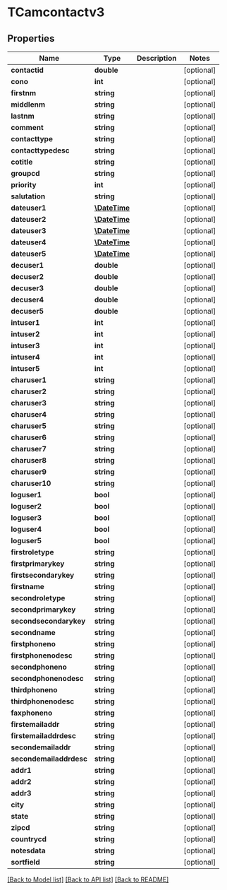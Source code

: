 # TCamcontactv3

## Properties
Name | Type | Description | Notes
------------ | ------------- | ------------- | -------------
**contactid** | **double** |  | [optional] 
**cono** | **int** |  | [optional] 
**firstnm** | **string** |  | [optional] 
**middlenm** | **string** |  | [optional] 
**lastnm** | **string** |  | [optional] 
**comment** | **string** |  | [optional] 
**contacttype** | **string** |  | [optional] 
**contacttypedesc** | **string** |  | [optional] 
**cotitle** | **string** |  | [optional] 
**groupcd** | **string** |  | [optional] 
**priority** | **int** |  | [optional] 
**salutation** | **string** |  | [optional] 
**dateuser1** | [**\DateTime**](\DateTime.md) |  | [optional] 
**dateuser2** | [**\DateTime**](\DateTime.md) |  | [optional] 
**dateuser3** | [**\DateTime**](\DateTime.md) |  | [optional] 
**dateuser4** | [**\DateTime**](\DateTime.md) |  | [optional] 
**dateuser5** | [**\DateTime**](\DateTime.md) |  | [optional] 
**decuser1** | **double** |  | [optional] 
**decuser2** | **double** |  | [optional] 
**decuser3** | **double** |  | [optional] 
**decuser4** | **double** |  | [optional] 
**decuser5** | **double** |  | [optional] 
**intuser1** | **int** |  | [optional] 
**intuser2** | **int** |  | [optional] 
**intuser3** | **int** |  | [optional] 
**intuser4** | **int** |  | [optional] 
**intuser5** | **int** |  | [optional] 
**charuser1** | **string** |  | [optional] 
**charuser2** | **string** |  | [optional] 
**charuser3** | **string** |  | [optional] 
**charuser4** | **string** |  | [optional] 
**charuser5** | **string** |  | [optional] 
**charuser6** | **string** |  | [optional] 
**charuser7** | **string** |  | [optional] 
**charuser8** | **string** |  | [optional] 
**charuser9** | **string** |  | [optional] 
**charuser10** | **string** |  | [optional] 
**loguser1** | **bool** |  | [optional] 
**loguser2** | **bool** |  | [optional] 
**loguser3** | **bool** |  | [optional] 
**loguser4** | **bool** |  | [optional] 
**loguser5** | **bool** |  | [optional] 
**firstroletype** | **string** |  | [optional] 
**firstprimarykey** | **string** |  | [optional] 
**firstsecondarykey** | **string** |  | [optional] 
**firstname** | **string** |  | [optional] 
**secondroletype** | **string** |  | [optional] 
**secondprimarykey** | **string** |  | [optional] 
**secondsecondarykey** | **string** |  | [optional] 
**secondname** | **string** |  | [optional] 
**firstphoneno** | **string** |  | [optional] 
**firstphonenodesc** | **string** |  | [optional] 
**secondphoneno** | **string** |  | [optional] 
**secondphonenodesc** | **string** |  | [optional] 
**thirdphoneno** | **string** |  | [optional] 
**thirdphonenodesc** | **string** |  | [optional] 
**faxphoneno** | **string** |  | [optional] 
**firstemailaddr** | **string** |  | [optional] 
**firstemailaddrdesc** | **string** |  | [optional] 
**secondemailaddr** | **string** |  | [optional] 
**secondemailaddrdesc** | **string** |  | [optional] 
**addr1** | **string** |  | [optional] 
**addr2** | **string** |  | [optional] 
**addr3** | **string** |  | [optional] 
**city** | **string** |  | [optional] 
**state** | **string** |  | [optional] 
**zipcd** | **string** |  | [optional] 
**countrycd** | **string** |  | [optional] 
**notesdata** | **string** |  | [optional] 
**sortfield** | **string** |  | [optional] 

[[Back to Model list]](../README.md#documentation-for-models) [[Back to API list]](../README.md#documentation-for-api-endpoints) [[Back to README]](../README.md)


